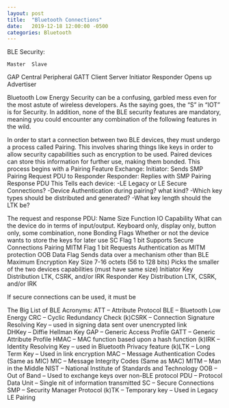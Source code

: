 ```yaml
---
layout: post
title:  "Bluetooth Connections"
date:   2019-12-18 12:00:00 -0500
categories: Bluetooth
---
```

BLE Security:

	Master	Slave
GAP	Central	Peripheral
GATT	Client	Server
	Initiator	Responder
	Opens up	Advertiser


Bluetooth Low Energy Security can be a confusing, garbled mess even for the most astute of wireless developers.  As the saying goes, the “S” in “IOT” is for Security. In addition, none of the BLE security features are mandatory, meaning you could encounter any combination of the following features in the wild.  

In order to start a connection between two BLE devices, they must undergo a process called Pairing.  This involves sharing things like keys in order to allow security capabilities such as encryption to be used.  Paired devices can store this information for further use, making them bonded.
This process begins with a Pairing Feature Exchange:
		Initiator:  Sends SMP Pairing Request PDU to Responder
		Responder: Replies with SMP Pairing Response PDU
	This Tells each device:
		-LE Legacy or LE Secure Connections?
		-Device Authentication during pairing?  	what kind?
		-Which key types should be distributed and generated?
		-What key length should the LTK be?





The request and response PDU:
Name	Size	Function
IO Capability		What can the device do in terms of input/output.  Keyboard only, display only, button only, some combination, none
Bonding Flags		Whether or not the device wants to store the keys for later use
SC Flag	1 bit	Supports Secure Connections Pairing
MITM Flag	1 bit	Requests Authentication as MITM protection
OOB Data Flag		Sends data over a mechanism other than BLE
Maximum Encryption Key Size		7-16 octets (56 to 128 bits)  Picks the smaller of the two devices capabilities (must have same size)
Initiator Key Distribution		LTK, CSRK, and/or IRK
Responder Key Distribution 		LTK, CSRK, and/or IRK

If secure connections can be used, it must be


The Big List of BLE Acronyms:
ATT – Attribute Protocol
BLE – Bluetooth Low Energy
CRC – Cyclic Redundancy Check
(k)CSRK – Connection Signature Resolving Key – used in signing data sent over unencrypted link 	
DHKey – Diffie Hellman Key
GAP – Generic Access Profile
GATT – Generic Attribute Profile
HMAC – MAC function based upon a hash function
(k)IRK – Identity Resolving Key – used in Bluetooth Privacy feature
(k)LTK – Long Term Key – Used in link encryption
MAC – Message Authentication Codes (Same as MIC)
MIC – Message Integrity Codes (Same as MAC)
MITM – Man in the Middle
NIST – National Institute of Standards and Technology
OOB – Out of Band – Used to exchange keys over non-BLE protocol
PDU – Protocol Data Unit – Single nit of information transmitted
SC – Secure Connections
SMP – Security Manager Protocol
(k)TK – Temporary key – Used in Legacy LE Pairing
